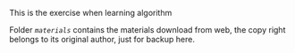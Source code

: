 This is the exercise when learning algorithm

Folder _`materials`_ contains the materials download from web, the copy right belongs to its original author, 
just for backup here.
